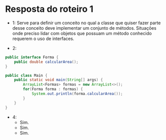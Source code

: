 # Resposta do roteiro 1

- 1: Serve para definir um conceito no qual a classe que quiser 
fazer parte desse conceito deve implementar um conjunto de métodos.
Situações onde preciso lidar com objetos que possuam um método 
conhecido requerem o uso de interfaces. 

- 2:
```java
public interface Forma {
    public double calcularArea();
}

public class Main {
    public static void main(String[] args) {
        ArrayList<Formas> formas = new ArrayList<>();
        for(Forma forma : formas) {
            System.out.println(forma.calcularArea());
        }
    }
}
```

- 4: 
    - Sim.
    - Sim.
    - Sim.


